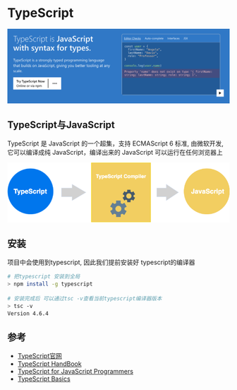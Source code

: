 # TypeScript

![](./images/typescript.png)

## TypeScript与JavaScript

TypeScript 是 JavaScript 的一个超集，支持 ECMAScript 6 标准, 由微软开发, 它可以编译成纯 JavaScript，编译出来的 JavaScript 可以运行在任何浏览器上

![](./images/ts-to-js.png)

## 安装

项目中会使用到typescript, 因此我们提前安装好 typescript的编译器
```sh
# 把typescript 安装到全局
> npm install -g typescript

# 安装完成后 可以通过tsc -v查看当前typescript编译器版本
> tsc -v                                                                                                      1 ↵
Version 4.6.4
```

## 参考

+ [TypeScript官网](https://www.typescriptlang.org/)
+ [TypeScript HandBook](https://www.typescriptlang.org/docs/handbook/intro.html)
+ [TypeScript for JavaScript Programmers](https://www.typescriptlang.org/docs/handbook/typescript-in-5-minutes.html)
+ [TypeScript Basics](https://www.typescriptlang.org/docs/handbook/2/basic-types.html)